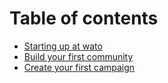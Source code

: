 # Table of contents

* [Starting up at wato](README.md)
* [Build your first community](build-your-first-community.md)
* [Create your first campaign](create-your-first-campaign.md)
